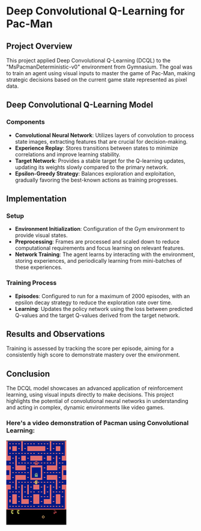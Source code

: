# Deep Convolutional Q-Learning for Pac-Man

## Project Overview

This project applied Deep Convolutional Q-Learning (DCQL) to the "MsPacmanDeterministic-v0" environment from Gymnasium. The goal was to train an agent using visual inputs to master the game of Pac-Man, making strategic decisions based on the current game state represented as pixel data.

## Deep Convolutional Q-Learning Model

### Components

- **Convolutional Neural Network**: Utilizes layers of convolution to process state images, extracting features that are crucial for decision-making.
- **Experience Replay**: Stores transitions between states to minimize correlations and improve learning stability.
- **Target Network**: Provides a stable target for the Q-learning updates, updating its weights slowly compared to the primary network.
- **Epsilon-Greedy Strategy**: Balances exploration and exploitation, gradually favoring the best-known actions as training progresses.

## Implementation

### Setup

- **Environment Initialization**: Configuration of the Gym environment to provide visual states.
- **Preprocessing**: Frames are processed and scaled down to reduce computational requirements and focus learning on relevant features.
- **Network Training**: The agent learns by interacting with the environment, storing experiences, and periodically learning from mini-batches of these experiences.

### Training Process

- **Episodes**: Configured to run for a maximum of 2000 episodes, with an epsilon decay strategy to reduce the exploration rate over time.
- **Learning**: Updates the policy network using the loss between predicted Q-values and the target Q-values derived from the target network.

## Results and Observations

Training is assessed by tracking the score per episode, aiming for a consistently high score to demonstrate mastery over the environment.

## Conclusion

The DCQL model showcases an advanced application of reinforcement learning, using visual inputs directly to make decisions. This project highlights the potential of convolutional neural networks in understanding and acting in complex, dynamic environments like video games.

### Here's a video demonstration of Pacman using Convolutional Learning:

![Video](https://raw.githubusercontent.com/SaiSamarth123/AI-Deep-Learning-Projects/main/Convolutional_Q_Learning/Pacman.gif)
